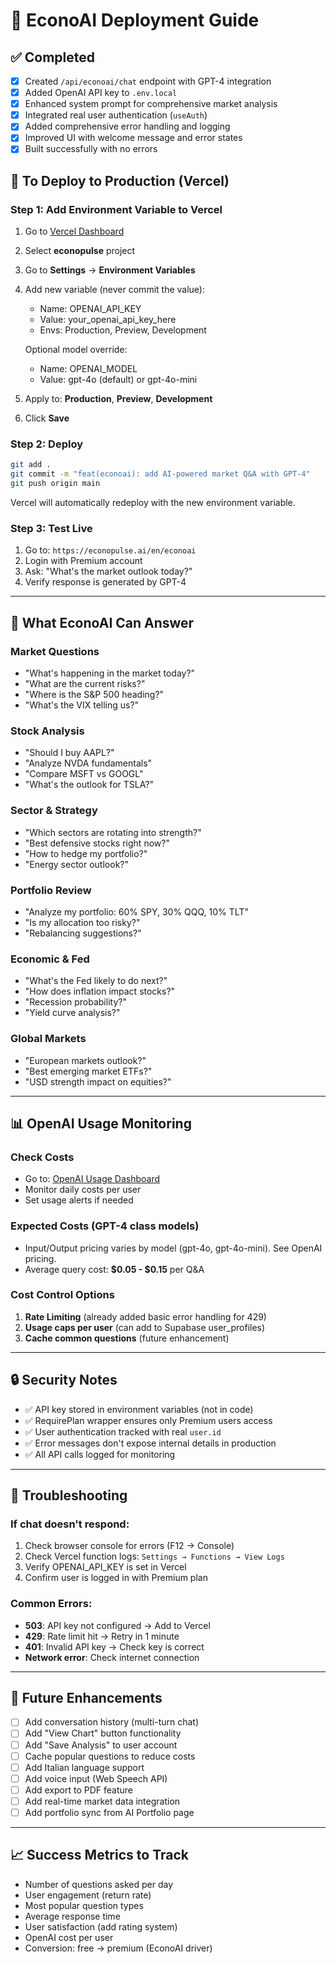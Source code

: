 # 🚀 EconoAI Deployment Guide

## ✅ Completed
- [x] Created `/api/econoai/chat` endpoint with GPT-4 integration
- [x] Added OpenAI API key to `.env.local`
- [x] Enhanced system prompt for comprehensive market analysis
- [x] Integrated real user authentication (`useAuth`)
- [x] Added comprehensive error handling and logging
- [x] Improved UI with welcome message and error states
- [x] Built successfully with no errors

## 🔧 To Deploy to Production (Vercel)

### Step 1: Add Environment Variable to Vercel
1. Go to [Vercel Dashboard](https://vercel.com/dashboard)
2. Select **econopulse** project
3. Go to **Settings** → **Environment Variables**
4. Add new variable (never commit the value):
   - Name: OPENAI_API_KEY
   - Value: your_openai_api_key_here
   - Envs: Production, Preview, Development

   Optional model override:
   - Name: OPENAI_MODEL
   - Value: gpt-4o (default) or gpt-4o-mini
5. Apply to: **Production**, **Preview**, **Development**
6. Click **Save**

### Step 2: Deploy
```bash
git add .
git commit -m "feat(econoai): add AI-powered market Q&A with GPT-4"
git push origin main
```

Vercel will automatically redeploy with the new environment variable.

### Step 3: Test Live
1. Go to: `https://econopulse.ai/en/econoai`
2. Login with Premium account
3. Ask: "What's the market outlook today?"
4. Verify response is generated by GPT-4

---

## 🎯 What EconoAI Can Answer

### Market Questions
- "What's happening in the market today?"
- "What are the current risks?"
- "Where is the S&P 500 heading?"
- "What's the VIX telling us?"

### Stock Analysis
- "Should I buy AAPL?"
- "Analyze NVDA fundamentals"
- "Compare MSFT vs GOOGL"
- "What's the outlook for TSLA?"

### Sector & Strategy
- "Which sectors are rotating into strength?"
- "Best defensive stocks right now?"
- "How to hedge my portfolio?"
- "Energy sector outlook?"

### Portfolio Review
- "Analyze my portfolio: 60% SPY, 30% QQQ, 10% TLT"
- "Is my allocation too risky?"
- "Rebalancing suggestions?"

### Economic & Fed
- "What's the Fed likely to do next?"
- "How does inflation impact stocks?"
- "Recession probability?"
- "Yield curve analysis?"

### Global Markets
- "European markets outlook?"
- "Best emerging market ETFs?"
- "USD strength impact on equities?"

---

## 📊 OpenAI Usage Monitoring

### Check Costs
- Go to: [OpenAI Usage Dashboard](https://platform.openai.com/usage)
- Monitor daily costs per user
- Set usage alerts if needed

### Expected Costs (GPT-4 class models)
- Input/Output pricing varies by model (gpt-4o, gpt-4o-mini). See OpenAI pricing.
- Average query cost: **$0.05 - $0.15** per Q&A

### Cost Control Options
1. **Rate Limiting** (already added basic error handling for 429)
2. **Usage caps per user** (can add to Supabase user_profiles)
3. **Cache common questions** (future enhancement)

---

## 🔒 Security Notes
- ✅ API key stored in environment variables (not in code)
- ✅ RequirePlan wrapper ensures only Premium users access
- ✅ User authentication tracked with real `user.id`
- ✅ Error messages don't expose internal details in production
- ✅ All API calls logged for monitoring

---

## 🐛 Troubleshooting

### If chat doesn't respond:
1. Check browser console for errors (F12 → Console)
2. Check Vercel function logs: `Settings → Functions → View Logs`
3. Verify OPENAI_API_KEY is set in Vercel
4. Confirm user is logged in with Premium plan

### Common Errors:
- **503**: API key not configured → Add to Vercel
- **429**: Rate limit hit → Retry in 1 minute
- **401**: Invalid API key → Check key is correct
- **Network error**: Check internet connection

---

## 🎨 Future Enhancements
- [ ] Add conversation history (multi-turn chat)
- [ ] Add "View Chart" button functionality
- [ ] Add "Save Analysis" to user account
- [ ] Cache popular questions to reduce costs
- [ ] Add Italian language support
- [ ] Add voice input (Web Speech API)
- [ ] Add export to PDF feature
- [ ] Add real-time market data integration
- [ ] Add portfolio sync from AI Portfolio page

---

## 📈 Success Metrics to Track
- Number of questions asked per day
- User engagement (return rate)
- Most popular question types
- Average response time
- User satisfaction (add rating system)
- OpenAI cost per user
- Conversion: free → premium (EconoAI driver)
